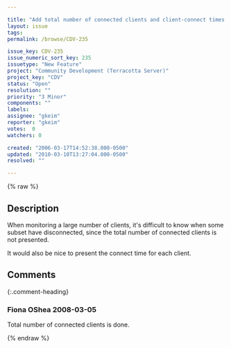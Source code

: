 ```yaml
---

title: "Add total number of connected clients and client-connect times to the AdminConsole"
layout: issue
tags: 
permalink: /browse/CDV-235

issue_key: CDV-235
issue_numeric_sort_key: 235
issuetype: "New Feature"
project: "Community Development (Terracotta Server)"
project_key: "CDV"
status: "Open"
resolution: ""
priority: "3 Minor"
components: ""
labels: 
assignee: "gkeim"
reporter: "gkeim"
votes:  0
watchers: 0

created: "2006-03-17T14:52:38.000-0500"
updated: "2010-03-10T13:27:04.000-0500"
resolved: ""

---
```




{% raw %}



## Description

<div markdown="1" class="description">

When monitoring a large number of clients, it's difficult to know when some subset have disconnected, since the total number of connected clients is not presented.

It would also be nice to present the connect time for each client.


</div>

## Comments


{:.comment-heading}
### **Fiona OShea** <span class="date">2008-03-05</span>

<div markdown="1" class="comment">

Total number of connected clients is done.


</div>



{% endraw %}
